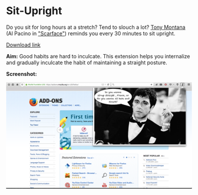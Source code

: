 # Sit-Upright

Do you sit for long hours at a stretch? Tend to slouch a lot? [Tony Montana](http://en.wikipedia.org/wiki/Tony_Montana) (Al Pacino in ["Scarface"](http://en.wikipedia.org/wiki/Scarface_%281983_film%29)) reminds you every 30 minutes to sit upright.

[Download link](https://addons.mozilla.org/en-US/firefox/addon/sit-upright/)

**Aim:** Good habits are hard to inculcate. This extension helps you internalize and gradually inculcate the habit of maintaining a straight posture.

**Screenshot:**

![alt text](https://github.com/rohitsm/Sit-Upright/blob/master/situp/data/Screenshot.png "Sit-Upright")